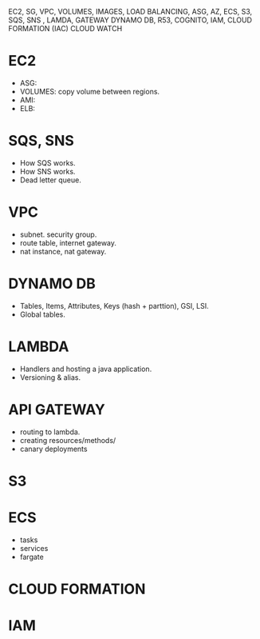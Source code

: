 EC2, SG, VPC, VOLUMES, IMAGES, 
LOAD BALANCING, ASG, AZ, ECS, 
S3, SQS, SNS , 
LAMDA, GATEWAY
DYNAMO DB, 
R53, 
COGNITO, IAM,
CLOUD FORMATION (IAC)
CLOUD WATCH

# EC2
* ASG: 
* VOLUMES: copy volume between regions.
* AMI:
* ELB: 

# SQS, SNS
* How SQS works.
* How SNS works.
* Dead letter queue.

# VPC
* subnet. security group.
* route table, internet gateway.
* nat instance, nat gateway.

# DYNAMO DB
* Tables, Items, Attributes, Keys (hash + parttion), GSI, LSI.
* Global tables.

# LAMBDA
* Handlers and hosting a java application.
* Versioning & alias.

# API GATEWAY
* routing to lambda.
* creating resources/methods/
* canary deployments

# S3

# ECS
* tasks
* services
* fargate

# CLOUD FORMATION

# IAM
